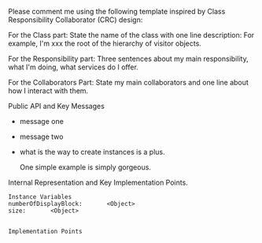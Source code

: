 Please comment me using the following template inspired by Class Responsibility Collaborator (CRC) design:For the Class part:  State the name of the class with one line description: For example, I'm xxx the root of the hierarchy of visitor objects.For the Responsibility part: Three sentences about my main responsibility, what I'm doing, what services do I offer.For the Collaborators Part: State my main collaborators and one line about how I interact with them. Public API and Key Messages- message one   - message two - what is the way to create instances is a plus.   One simple example is simply gorgeous. Internal Representation and Key Implementation Points.    Instance Variables	numberOfDisplayBlock:		<Object>	size:		<Object>    Implementation Points